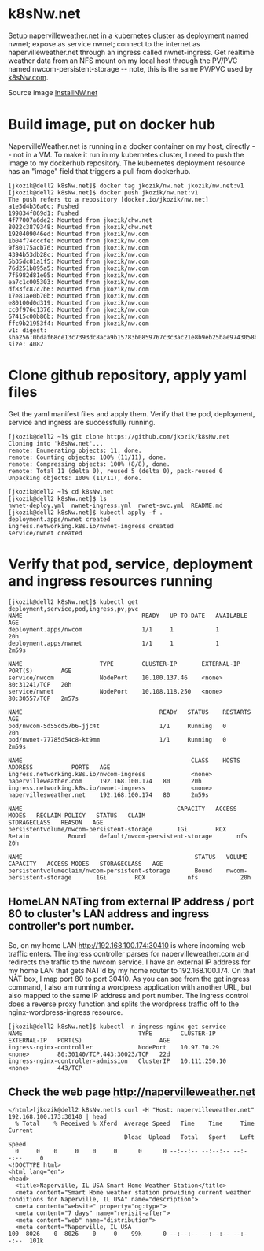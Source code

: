 # k8sNw.net

Setup napervilleweather.net in a kubernetes cluster as deployment named nwnet; expose as service nwnet; connect to the internet as napervilleweather.net through an ingress called nwnet-ingress. Get realtime weather data from an NFS mount on my local host through the PV/PVC named nwcom-persistent-storage -- note, this is the same PV/PVC used by [k8sNw.com](https://github.com/jkozik/k8sNw.com). 

Source image [InstallNW.net](https://github.com/jkozik/InstallNW.net)

# Build image, put on docker hub
NapervilleWeather.net is running in a docker container on my host, directly -- not in a VM.  To make it run in my kubernetes cluster, I need to push the image to my dockerhub repository.  The kubernetes deployment resource has an "image" field that triggers a pull from dockerhub.
```
[jkozik@dell2 k8sNw.net]$ docker tag jkozik/nw.net jkozik/nw.net:v1
[jkozik@dell2 k8sNw.net]$ docker push jkozik/nw.net:v1
The push refers to a repository [docker.io/jkozik/nw.net]
a1e5d4b36a6c: Pushed
199834f869d1: Pushed
4f77007a6de2: Mounted from jkozik/chw.net
8022c3879348: Mounted from jkozik/chw.net
1920409046ed: Mounted from jkozik/nw.com
1b04f74cccfe: Mounted from jkozik/nw.com
9f80175acb76: Mounted from jkozik/nw.com
4394b53db28c: Mounted from jkozik/nw.com
5b35dc81a1f5: Mounted from jkozik/nw.com
76d251b895a5: Mounted from jkozik/nw.com
7f5982d81e05: Mounted from jkozik/nw.com
ea7c1c005303: Mounted from jkozik/nw.com
df83fc87c7b6: Mounted from jkozik/nw.com
17e81ae0b70b: Mounted from jkozik/nw.com
e80100d0d319: Mounted from jkozik/nw.com
cc0f976c1376: Mounted from jkozik/nw.com
67415c00b86b: Mounted from jkozik/nw.com
ffc9b21953f4: Mounted from jkozik/nw.com
v1: digest: sha256:0bdaf68ce13c7393dc8aca9b15783b0859767c3c3ac21e8b9eb25bae9743058b size: 4082
```
# Clone github repository, apply yaml files

Get the yaml manifest files and apply them.  Verify that the pod, deployment, service and ingress are successfully running.
```
[jkozik@dell2 ~]$ git clone https://github.com/jkozik/k8sNw.net
Cloning into 'k8sNw.net'...
remote: Enumerating objects: 11, done.
remote: Counting objects: 100% (11/11), done.
remote: Compressing objects: 100% (8/8), done.
remote: Total 11 (delta 0), reused 5 (delta 0), pack-reused 0
Unpacking objects: 100% (11/11), done.

[jkozik@dell2 ~]$ cd k8sNw.net
[jkozik@dell2 k8sNw.net]$ ls
nwnet-deploy.yml  nwnet-ingress.yml  nwnet-svc.yml  README.md
[jkozik@dell2 k8sNw.net]$ kubectl apply -f .
deployment.apps/nwnet created
ingress.networking.k8s.io/nwnet-ingress created
service/nwnet created
```
# Verify that pod, service, deployment and ingress resources running
```
[jkozik@dell2 k8sNw.net]$ kubectl get deployment,service,pod,ingress,pv,pvc
NAME                                  READY   UP-TO-DATE   AVAILABLE   AGE
deployment.apps/nwcom                 1/1     1            1           20h
deployment.apps/nwnet                 1/1     1            1           2m59s

NAME                      TYPE        CLUSTER-IP       EXTERNAL-IP   PORT(S)        AGE
service/nwcom             NodePort    10.100.137.46    <none>        80:31241/TCP   20h
service/nwnet             NodePort    10.108.118.250   <none>        80:30557/TCP   2m57s

NAME                                       READY   STATUS    RESTARTS   AGE
pod/nwcom-5d55cd57b6-jjc4t                 1/1     Running   0          20h
pod/nwnet-77785d54c8-kt9mm                 1/1     Running   0          2m59s

NAME                                                CLASS    HOSTS                     ADDRESS           PORTS   AGE
ingress.networking.k8s.io/nwcom-ingress             <none>   napervilleweather.com     192.168.100.174   80      20h
ingress.networking.k8s.io/nwnet-ingress             <none>   napervillesweather.net    192.168.100.174   80      2m59s

NAME                                            CAPACITY   ACCESS MODES   RECLAIM POLICY   STATUS   CLAIM                                  STORAGECLASS   REASON   AGE
persistentvolume/nwcom-persistent-storage       1Gi        ROX            Retain           Bound    default/nwcom-persistent-storage       nfs                     20h

NAME                                                 STATUS   VOLUME                         CAPACITY   ACCESS MODES   STORAGECLASS   AGE
persistentvolumeclaim/nwcom-persistent-storage       Bound    nwcom-persistent-storage       1Gi        ROX            nfs            20h
```
## HomeLAN NATing from external IP address / port 80 to cluster's LAN address and ingress controller's port number.
So, on my home LAN http://192.168.100.174:30410 is where incoming web traffic enters.  The ingress controller parses for napervilleweather.com and redirects the traffic to the nwcom service. I have an external IP address for my home LAN that gets NAT'd by my home router to 192.168.100.174.  On that NAT box, I map port 80 to port 30410. As you can see from the get ingress command, I also am running a wordpress application with another URL, but also mapped to the same IP address and port number.  The ingress control does a reverse proxy function and splits the wordpress traffic off to the nginx-wordpress-ingress resource.
```
[jkozik@dell2 k8sNw.net]$ kubectl -n ingress-nginx get service
NAME                                 TYPE        CLUSTER-IP      EXTERNAL-IP   PORT(S)                      AGE
ingress-nginx-controller             NodePort    10.97.70.29     <none>        80:30140/TCP,443:30023/TCP   22d
ingress-nginx-controller-admission   ClusterIP   10.111.250.10   <none>        443/TCP
```
## Check the web page http://napervilleweather.net
```
</html>[jkozik@dell2 k8sNw.net]$ curl -H "Host: napervilleweather.net" 192.168.100.173:30140 | head
  % Total    % Received % Xferd  Average Speed   Time    Time     Time  Current
                                 Dload  Upload   Total   Spent    Left  Speed
  0     0    0     0    0     0      0      0 --:--:-- --:--:-- --:--:--     0
<!DOCTYPE html>
<html lang="en">
<head>
  <title>Naperville, IL USA Smart Home Weather Station</title>
  <meta content="Smart Home weather station providing current weather conditions for Naperville, IL USA" name="description">
  <meta content="website" property="og:type">
  <meta content="7 days" name="revisit-after">
  <meta content="web" name="distribution">
  <meta content="Naperville, IL USA
100  8026    0  8026    0     0    99k      0 --:--:-- --:--:-- --:--:--  101k
```
